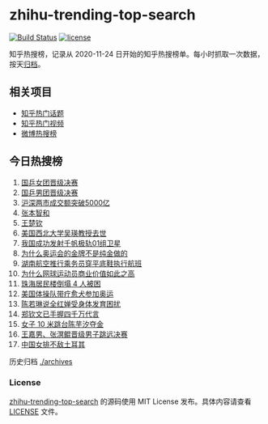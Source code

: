 # zhihu-trending-top-search

[![Build Status](https://github.com/justjavac/zhihu-trending-top-search/workflows/ci/badge.svg?branch=main)](https://github.com/justjavac/zhihu-trending-top-search/actions)
[![license](https://img.shields.io/github/license/justjavac/zhihu-trending-top-search)](https://github.com/justjavac/zhihu-trending-top-search/blob/main/LICENSE)

知乎热搜榜，记录从 2020-11-24 日开始的知乎热搜榜单。每小时抓取一次数据，按天[归档](./archives)。

## 相关项目

- [知乎热门话题](https://github.com/justjavac/zhihu-trending-hot-questions)
- [知乎热门视频](https://github.com/justjavac/zhihu-trending-hot-video)
- [微博热搜榜](https://github.com/justjavac/weibo-trending-hot-search)

## 今日热搜榜

<!-- BEGIN -->
<!-- 最后更新时间 Sat Aug 10 2024 15:07:17 GMT+0800 (China Standard Time) -->

1. [国乒女团晋级决赛](https://www.zhihu.com/search?q=%E5%9B%BD%E4%B9%92%E5%A5%B3%E5%9B%A2%E6%99%8B%E7%BA%A7%E5%86%B3%E8%B5%9B)
1. [国乒男团晋级决赛](https://www.zhihu.com/search?q=%E5%9B%BD%E4%B9%92%E7%94%B7%E5%9B%A2%E6%99%8B%E7%BA%A7%E5%86%B3%E8%B5%9B)
1. [沪深两市成交额突破5000亿](https://www.zhihu.com/search?q=%E6%B2%AA%E6%B7%B1%E4%B8%A4%E5%B8%82%E6%88%90%E4%BA%A4%E9%A2%9D%E7%AA%81%E7%A0%B45000%E4%BA%BF)
1. [张本智和](https://www.zhihu.com/search?q=%E5%BC%A0%E6%9C%AC%E6%99%BA%E5%92%8C)
1. [王楚钦](https://www.zhihu.com/search?q=%E7%8E%8B%E6%A5%9A%E9%92%A6)
1. [美国西北大学吴瑛教授去世](https://www.zhihu.com/search?q=%E7%BE%8E%E5%9B%BD%E8%A5%BF%E5%8C%97%E5%A4%A7%E5%AD%A6%E5%90%B4%E7%91%9B%E6%95%99%E6%8E%88%E5%8E%BB%E4%B8%96)
1. [我国成功发射千帆极轨01组卫星](https://www.zhihu.com/search?q=%E6%88%91%E5%9B%BD%E6%88%90%E5%8A%9F%E5%8F%91%E5%B0%84%E5%8D%83%E5%B8%86%E6%9E%81%E8%BD%A801%E7%BB%84%E5%8D%AB%E6%98%9F)
1. [为什么奥运会的金牌不是纯金做的](https://www.zhihu.com/search?q=%E4%B8%BA%E4%BB%80%E4%B9%88%E5%A5%A5%E8%BF%90%E4%BC%9A%E7%9A%84%E9%87%91%E7%89%8C%E4%B8%8D%E6%98%AF%E7%BA%AF%E9%87%91%E5%81%9A%E7%9A%84)
1. [湖南航空推行乘务员穿平底鞋执行航班](https://www.zhihu.com/search?q=%E6%B9%96%E5%8D%97%E8%88%AA%E7%A9%BA%E6%8E%A8%E8%A1%8C%E4%B9%98%E5%8A%A1%E5%91%98%E7%A9%BF%E5%B9%B3%E5%BA%95%E9%9E%8B%E6%89%A7%E8%A1%8C%E8%88%AA%E7%8F%AD)
1. [为什么网球运动员商业价值如此之高](https://www.zhihu.com/search?q=%E4%B8%BA%E4%BB%80%E4%B9%88%E7%BD%91%E7%90%83%E8%BF%90%E5%8A%A8%E5%91%98%E5%95%86%E4%B8%9A%E4%BB%B7%E5%80%BC%E5%A6%82%E6%AD%A4%E4%B9%8B%E9%AB%98)
1. [珠海居民楼倒塌 4 人被困](https://www.zhihu.com/search?q=%E7%8F%A0%E6%B5%B7%E5%B1%85%E6%B0%91%E6%A5%BC%E5%80%92%E5%A1%8C%204%20%E4%BA%BA%E8%A2%AB%E5%9B%B0)
1. [美国体操队带疗愈犬参加奥运](https://www.zhihu.com/search?q=%E7%BE%8E%E5%9B%BD%E4%BD%93%E6%93%8D%E9%98%9F%E5%B8%A6%E7%96%97%E6%84%88%E7%8A%AC%E5%8F%82%E5%8A%A0%E5%A5%A5%E8%BF%90)
1. [陈若琳说全红婵受身体发育困扰](https://www.zhihu.com/search?q=%E9%99%88%E8%8B%A5%E7%90%B3%E8%AF%B4%E5%85%A8%E7%BA%A2%E5%A9%B5%E5%8F%97%E8%BA%AB%E4%BD%93%E5%8F%91%E8%82%B2%E5%9B%B0%E6%89%B0)
1. [郑钦文已手握四千万代言](https://www.zhihu.com/search?q=%E9%83%91%E9%92%A6%E6%96%87%E5%B7%B2%E6%89%8B%E6%8F%A1%E5%9B%9B%E5%8D%83%E4%B8%87%E4%BB%A3%E8%A8%80)
1. [女子 10 米跳台陈芋汐夺金](https://www.zhihu.com/search?q=%E5%A5%B3%E5%AD%90%2010%20%E7%B1%B3%E8%B7%B3%E5%8F%B0%E9%99%88%E8%8A%8B%E6%B1%90%E5%A4%BA%E9%87%91)
1. [王嘉男、张溟鲲晋级男子跳远决赛](https://www.zhihu.com/search?q=%E7%8E%8B%E5%98%89%E7%94%B7%E3%80%81%E5%BC%A0%E6%BA%9F%E9%B2%B2%E6%99%8B%E7%BA%A7%E7%94%B7%E5%AD%90%E8%B7%B3%E8%BF%9C%E5%86%B3%E8%B5%9B)
1. [中国女排不敌土耳其](https://www.zhihu.com/search?q=%E4%B8%AD%E5%9B%BD%E5%A5%B3%E6%8E%92%E4%B8%8D%E6%95%8C%E5%9C%9F%E8%80%B3%E5%85%B6)

<!-- END -->

历史归档 [./archives](./archives)

### License

[zhihu-trending-top-search](https://github.com/justjavac/zhihu-trending-top-search) 的源码使用 MIT License
发布。具体内容请查看 [LICENSE](./LICENSE) 文件。
